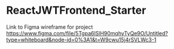 # ReactJWTFrontend_Starter

Link to Figma wireframe for project
https://www.figma.com/file/5Tgpa6lSlH90mqhyTyQe9O/Untitled?type=whiteboard&node-id=0%3A1&t=W9cwu15j4rSVLWc3-1
